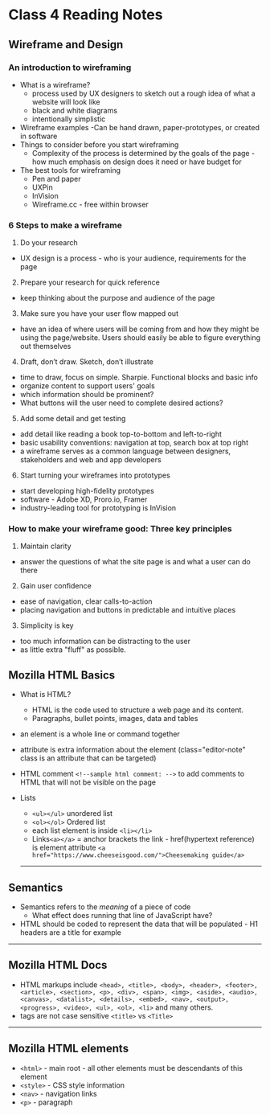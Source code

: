 # Class 4 Reading Notes

## **Wireframe and Design**

### An introduction to wireframing

- What is a wireframe?
  - process used by UX designers to sketch out a rough idea of what a website will look like
  - black and white diagrams
  - intentionally simplistic
- Wireframe examples
  -Can be hand drawn, paper-prototypes, or created in software
- Things to consider before you start wireframing
  - Complexity of the process is determined by the goals of the page - how much emphasis on design does it need or have budget for
- The best tools for wireframing
  - Pen and paper
  - UXPin
  - InVision
  - Wireframe.cc - free within browser

### 6 Steps to make a wireframe

1. Do your research

- UX design is a process - who is your audience, requirements for the page

2. Prepare your research for quick reference

  - keep thinking about the purpose and audience of the page

3. Make sure you have your user flow mapped out

 - have an idea of where users will be coming from and how they might be using the page/website. Users should easily be able to figure everything out themselves

4.  Draft, don’t draw. Sketch, don’t illustrate

  - time to draw, focus on simple. Sharpie. Functional blocks and basic info
  - organize content to support users' goals
  - which information should be prominent?
  - What buttons will the user need to complete desired actions?

5.  Add some detail and get testing

  - add detail like reading a book top-to-bottom and left-to-right
  - basic usability conventions: navigation at top, search box at top right
  - a wireframe serves as a common language between designers, stakeholders and web and app developers
  
6. Start turning your wireframes into prototypes
 - start developing high-fidelity prototypes
  - software - Adobe XD, Proro.io, Framer
  - industry-leading tool for prototyping is InVision

### How to make your wireframe good: Three key principles

1. Maintain clarity
  - answer the questions of what the site page is and what a user can do there
2. Gain user confidence
  - ease of navigation, clear calls-to-action
  - placing navigation and buttons in predictable and intuitive places
3. Simplicity is key
  - too much information can be distracting to the user
  - as little extra "fluff" as possible. 

## **Mozilla HTML Basics**

- What is HTML?
  - HTML is the code used to structure a web page and its content. 
  - Paragraphs, bullet points, images, data and tables
- an element is a whole line or command together
- attribute is extra information about the element (class="editor-note" class is an attribute that can be targeted)
- HTML comment `<!--sample html comment: -->` to add comments to HTML that will not be visible on the page
- Lists
  - `<ul></ul>` unordered list
  - `<ol></ol>` Ordered list
  - each list element is inside `<li></li>`
  - Links`<a></a>` = anchor brackets the link - href(hypertext reference) is element attribute `<a href="https://www.cheeseisgood.com/">Cheesemaking guide</a>`
  
  ----

## **Semantics**

- Semantics refers to the *meaning* of a piece of code
  - What effect does running that line of JavaScript have?
- HTML should be coded to represent the data that will be populated - H1 headers are a title for example

----

## **Mozilla HTML Docs**

- HTML markups include  `<head>, <title>, <body>, <header>, <footer>, <article>, <section>, <p>, <div>, <span>, <img>, <aside>, <audio>, <canvas>, <datalist>, <details>, <embed>, <nav>, <output>, <progress>, <video>, <ul>, <ol>, <li>` and many others.
- tags are not case sensitive `<title>` vs `<Title>`

----

## **Mozilla HTML elements**

- `<html>`  - main root  - all other elements must be descendants of this element
- `<style>` - CSS style information 
- `<nav>` - navigation links
- `<p>`  - paragraph
